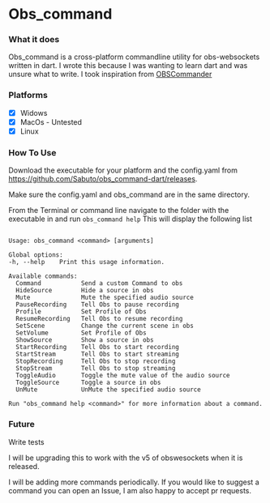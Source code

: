 # Obs_command

### What it does

Obs_command is a cross-platform commandline utility for obs-websockets written in dart. I wrote this because I was
wanting to learn dart and was unsure what to write. I took inspiration
from [OBSCommander](https://github.com/REALDRAGNET/OBSCommand)

### Platforms

- [x] Widows
- [x] MacOs - Untested
- [x] Linux

### How To Use

Download the executable for your platform and the config.yaml from https://github.com/Sabuto/obs_command-dart/releases.

Make sure the config.yaml and obs_command are in the same directory.

From the Terminal or command line navigate to the folder with the executable in and run
```obs_command help```
This will display the following list

```A command runner for obs written in dart by Sacrementus

Usage: obs_command <command> [arguments]

Global options:
-h, --help    Print this usage information.

Available commands:
  Command           Send a custom Command to obs
  HideSource        Hide a source in obs
  Mute              Mute the specified audio source
  PauseRecording    Tell Obs to pause recording
  Profile           Set Profile of Obs
  ResumeRecording   Tell Obs to resume recording
  SetScene          Change the current scene in obs
  SetVolume         Set Profile of Obs
  ShowSource        Show a source in obs
  StartRecording    Tell Obs to start recording
  StartStream       Tell Obs to start streaming
  StopRecording     Tell Obs to stop recording
  StopStream        Tell Obs to stop streaming
  ToggleAudio       Toggle the mute value of the audio source
  ToggleSource      Toggle a source in obs
  UnMute            UnMute the specified audio source

Run "obs_command help <command>" for more information about a command.
```

### Future

Write tests

I will be upgrading this to work with the v5 of obswesockets when it is released.

I will be adding more commands periodically. If you would like to suggest a command you can open an Issue, I am also
happy to accept pr requests.